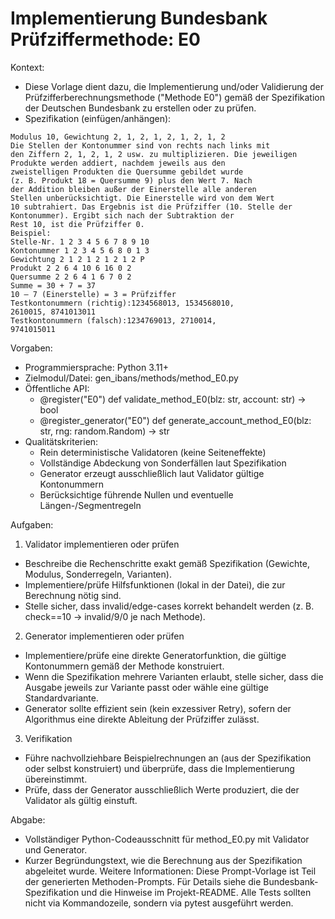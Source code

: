 # Implementierung Bundesbank Prüfziffermethode: E0

Kontext:
- Diese Vorlage dient dazu, die Implementierung und/oder Validierung der Prüfzifferberechnungsmethode ("Methode E0") gemäß der Spezifikation der Deutschen Bundesbank zu erstellen oder zu prüfen.
- Spezifikation (einfügen/anhängen):

```Text
Modulus 10, Gewichtung 2, 1, 2, 1, 2, 1, 2, 1, 2
Die Stellen der Kontonummer sind von rechts nach links mit
den Ziffern 2, 1, 2, 1, 2 usw. zu multiplizieren. Die jeweiligen
Produkte werden addiert, nachdem jeweils aus den
zweistelligen Produkten die Quersumme gebildet wurde
(z. B. Produkt 18 = Quersumme 9) plus den Wert 7. Nach
der Addition bleiben außer der Einerstelle alle anderen
Stellen unberücksichtigt. Die Einerstelle wird von dem Wert
10 subtrahiert. Das Ergebnis ist die Prüfziffer (10. Stelle der
Kontonummer). Ergibt sich nach der Subtraktion der
Rest 10, ist die Prüfziffer 0.
Beispiel:
Stelle-Nr. 1 2 3 4 5 6 7 8 9 10
Kontonummer 1 2 3 4 5 6 8 0 1 3
Gewichtung 2 1 2 1 2 1 2 1 2 P
Produkt 2 2 6 4 10 6 16 0 2
Quersumme 2 2 6 4 1 6 7 0 2
Summe = 30 + 7 = 37
10 – 7 (Einerstelle) = 3 = Prüfziffer
Testkontonummern (richtig):1234568013, 1534568010,
2610015, 8741013011
Testkontonummern (falsch):1234769013, 2710014,
9741015011
```

Vorgaben:
- Programmiersprache: Python 3.11+
- Zielmodul/Datei: gen_ibans/methods/method_E0.py
- Öffentliche API:
  - @register("E0") def validate_method_E0(blz: str, account: str) -> bool
  - @register_generator("E0") def generate_account_method_E0(blz: str, rng: random.Random) -> str
- Qualitätskriterien:
  - Rein deterministische Validatoren (keine Seiteneffekte)
  - Vollständige Abdeckung von Sonderfällen laut Spezifikation
  - Generator erzeugt ausschließlich laut Validator gültige Kontonummern
  - Berücksichtige führende Nullen und eventuelle Längen-/Segmentregeln

Aufgaben:
1) Validator implementieren oder prüfen
- Beschreibe die Rechenschritte exakt gemäß Spezifikation (Gewichte, Modulus, Sonderregeln, Varianten).
- Implementiere/prüfe Hilfsfunktionen (lokal in der Datei), die zur Berechnung nötig sind.
- Stelle sicher, dass invalid/edge-cases korrekt behandelt werden (z. B. check==10 -> invalid/9/0 je nach Methode).

2) Generator implementieren oder prüfen
- Implementiere/prüfe eine direkte Generatorfunktion, die gültige Kontonummern gemäß der Methode konstruiert.
- Wenn die Spezifikation mehrere Varianten erlaubt, stelle sicher, dass die Ausgabe jeweils zur Variante passt oder wähle eine gültige Standardvariante.
- Generator sollte effizient sein (kein exzessiver Retry), sofern der Algorithmus eine direkte Ableitung der Prüfziffer zulässt.

3) Verifikation
- Führe nachvollziehbare Beispielrechnungen an (aus der Spezifikation oder selbst konstruiert) und überprüfe, dass die Implementierung übereinstimmt.
- Prüfe, dass der Generator ausschließlich Werte produziert, die der Validator als gültig einstuft.

Abgabe:
- Vollständiger Python-Codeausschnitt für method_E0.py mit Validator und Generator.
- Kurzer Begründungstext, wie die Berechnung aus der Spezifikation abgeleitet wurde.
Weitere Informationen: Diese Prompt-Vorlage ist Teil der generierten Methoden-Prompts. Für Details siehe die Bundesbank-Spezifikation und die Hinweise im Projekt-README.
Alle Tests sollten nicht via Kommandozeile, sondern via pytest ausgeführt werden.
